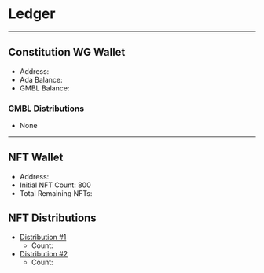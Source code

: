 # Ledger

---

## Constitution WG Wallet
- Address: 
- Ada Balance:
- GMBL Balance: 

### GMBL Distributions
- None

---

## NFT Wallet
- Address:
- Initial NFT Count: 800
- Total Remaining NFTs:

## NFT Distributions
- [Distribution #1](https://github.com/st8tikratio/Constitution_WG_2022/blob/main/distros/dis-1.md)
  - Count:
- [Distribution #2]()
  - Count: 

